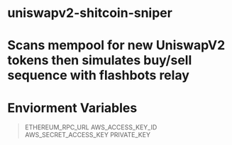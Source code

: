# uniswapv2-shitcoin-sniper
# Scans mempool for new UniswapV2 tokens then simulates buy/sell sequence with flashbots relay
# Enviorment Variables
> ETHEREUM_RPC_URL
> AWS_ACCESS_KEY_ID
> AWS_SECRET_ACCESS_KEY
> PRIVATE_KEY
